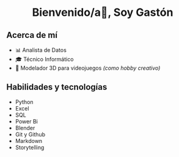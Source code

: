 <h1 align="center">Bienvenido/a👋, Soy Gastón</h1>


## Acerca de mí 
- 📊 Analista de Datos
- 🎓 Técnico Informático 
- 🎨 Modelador 3D para videojuegos *(como hobby creativo)*

## Habilidades y tecnologías
- Python
- Excel
- SQL
- Power Bi
- Blender
- Git y Github
- Markdown
- Storytelling 
